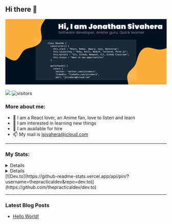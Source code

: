 ## Hi there 👋

![github-headline](./assets/github-headline.jpg)

![](https://img.shields.io/twitter/follow/jsivahera?color=blue&style=for-the-badge) ![visitors](https://visitor-badge.glitch.me/badge?page_id=jssol&left_color=green&right_color=blue)

### More about me:

- 🚀 I am a React lover, an Anime fan, love to listen and learn
- 👀 I am interested in learning new things
- 🌱 I am available for hire
- 📫 My mail is [jsivahera@icloud.com](jsivahera@icloud.com)

---

### My Stats:

<details>
#### Most Used Languages:
  [![Top Langs](https://github-readme-stats.vercel.app/api/top-langs/?username=jssol)](https://github.com/jssol/github-readme-stats)
</details> 
<details>
![Jonathan's github stats](https://github-readme-stats.vercel.app/api?username=jssol)
</details>[![Dev.to](https://github-readme-stats.vercel.app/api/pin/?username=thepracticaldev&repo=dev.to)](https://github.com/thepracticaldev/dev.to)


---

### Latest Blog Posts
<!-- BLOG-POST-LIST:START -->
- [Hello World!](https://dev.to/jssol/hello-world-4o12)
<!-- BLOG-POST-LIST:END -->
